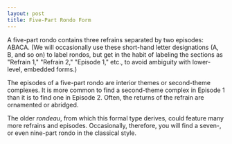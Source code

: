 ```yaml
---
layout: post
title: Five-Part Rondo Form
---
```


A five-part rondo contains three refrains separated by two episodes: ABACA. (We will occasionally use these short-hand letter designations (A, B, and so on) to label rondos, but get in the habit of labeling the sections as "Refrain 1," "Refrain 2," "Episode 1," etc., to avoid ambiguity with lower-level, embedded forms.)

The episodes of a five-part rondo are interior themes or second-theme complexes. It is more common to find a second-theme complex in Episode 1 than it is to find one in Episode 2. Often, the returns of the refrain are ornamented or abridged.

The older *rondeau*, from which this formal type derives, could feature many more refrains and episodes. Occasionally, therefore, you will find a seven-, or even nine-part rondo in the classical style.